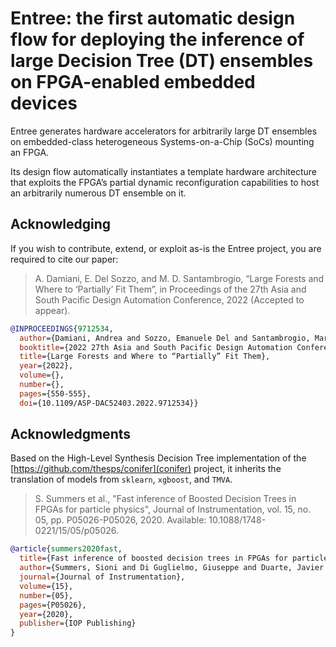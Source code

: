 # Entree: the first automatic design flow for deploying the inference of large Decision Tree (DT) ensembles on FPGA-enabled embedded devices

Entree generates hardware accelerators for arbitrarily large DT ensembles on embedded-class heterogeneous Systems-on-a-Chip (SoCs) mounting an FPGA.

Its design flow automatically instantiates a template hardware architecture that exploits the FPGA’s partial dynamic reconfiguration capabilities to host an arbitrarily numerous DT ensemble on it.

## Acknowledging

If you wish to contribute, extend, or exploit as-is the Entree project, you are required to cite our paper:

>A. Damiani, E. Del Sozzo, and M. D. Santambrogio, “Large Forests and Where to ‘Partially’ Fit Them”, in Proceedings of the 27th Asia and South Pacific Design Automation Conference, 2022 (Accepted to appear).

```BibTeX
@INPROCEEDINGS{9712534,
  author={Damiani, Andrea and Sozzo, Emanuele Del and Santambrogio, Marco D.},
  booktitle={2022 27th Asia and South Pacific Design Automation Conference (ASP-DAC)}, 
  title={Large Forests and Where to “Partially” Fit Them}, 
  year={2022},
  volume={},
  number={},
  pages={550-555},
  doi={10.1109/ASP-DAC52403.2022.9712534}}
```

## Acknowledgments

Based on the High-Level Synthesis Decision Tree implementation of the [https://github.com/thesps/conifer](conifer) project, it inherits the translation of models from `sklearn`, `xgboost`, and `TMVA`.

>S. Summers et al., "Fast inference of Boosted Decision Trees in FPGAs for particle physics", Journal of Instrumentation, vol. 15, no. 05, pp. P05026-P05026, 2020. Available: 10.1088/1748-0221/15/05/p05026.

```BibTeX
@article{summers2020fast,
  title={Fast inference of boosted decision trees in FPGAs for particle physics},
  author={Summers, Sioni and Di Guglielmo, Giuseppe and Duarte, Javier and Harris, Philip and Hoang, Duc and Jindariani, Sergo and Kreinar, Edward and Loncar, Vladimir and Ngadiuba, Jennifer and Pierini, Maurizio and others},
  journal={Journal of Instrumentation},
  volume={15},
  number={05},
  pages={P05026},
  year={2020},
  publisher={IOP Publishing}
}
```
